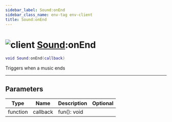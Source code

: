 ```yaml
---
sidebar_label: Sound:onEnd
sidebar_class_name: env-tag env-client
title: Sound:onEnd
---
```


# <img src='/img/wiki/client.png' alt='client' data-tag='env-tag' /> [Sound](../sound/README.md):onEnd

```lua
void Sound:onEnd(callback)
```

Triggers when a music ends<br/>

-----------------
## Parameters

| Type   | Name | Description | Optional |
| ------ | ---- | ----------- | -------: |
| function | callback | fun(): void |   |
